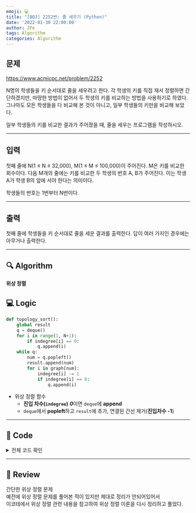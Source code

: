 ```yaml
---
emoji: 💻
title: "[BOJ] 2252번: 줄 세우기 (Python)"
date: '2022-01-30 22:00:00'
author: JFe
tags: Algorithm
categories: Algorithm
---
```


## 문제
https://www.acmicpc.net/problem/2252

N명의 학생들을 키 순서대로 줄을 세우려고 한다. 각 학생의 키를 직접 재서 정렬하면 간단하겠지만, 마땅한 방법이 없어서 두 학생의 키를 비교하는 방법을 사용하기로 하였다. 그나마도 모든 학생들을 다 비교해 본 것이 아니고, 일부 학생들의 키만을 비교해 보았다.  

일부 학생들의 키를 비교한 결과가 주어졌을 때, 줄을 세우는 프로그램을 작성하시오.  

---

## 입력  
첫째 줄에 N(1 ≤ N ≤ 32,000), M(1 ≤ M ≤ 100,000)이 주어진다. M은 키를 비교한 회수이다. 다음 M개의 줄에는 키를 비교한 두 학생의 번호 A, B가 주어진다. 이는 학생 A가 학생 B의 앞에 서야 한다는 의미이다.  

학생들의 번호는 1번부터 N번이다.  

---

## 출력  
첫째 줄에 학생들을 키 순서대로 줄을 세운 결과를 출력한다. 답이 여러 가지인 경우에는 아무거나 출력한다.  

---

## 🔍 Algorithm
**위상 정렬**

## 💻 Logic

```Python
def topology_sort():
    global result
    q = deque()
    for i in range(1, N+1):
        if indegree[i] == 0:
            q.append(i)
    while q:
        num = q.popleft()
        result.append(num)
        for i in graph[num]:
            indegree[i] -= 1
            if indegree[i] == 0:
                q.append(i)
```

- 위상 정렬 함수  
  - **진입 차수(`indegree`)** ***0***이면 `deque`에 **append**  
  - `deque`에서 **popleft**하고 `result`에 추가, 연결된 간선 제거(**진입차수 -1**)  

---

## 🧩 Code
<details><summary>전체 코드 확인</summary>

```Python
import sys
from collections import deque

N, M = map(int, sys.stdin.readline().split())
graph = [[] for _ in range(N+1)]
indegree = [0 for _ in range(N+1)]
result = []
for _ in range(M):
    A, B = map(int, sys.stdin.readline().split())
    graph[A].append(B)
    indegree[B] += 1

def topology_sort():
    global result
    q = deque()
    for i in range(1, N+1):
        if indegree[i] == 0:
            q.append(i)
    while q:
        num = q.popleft()
        result.append(num)
        for i in graph[num]:
            indegree[i] -= 1
            if indegree[i] == 0:
                q.append(i)

topology_sort()
for i in result:
    print(i, end=' ')
```
</details>

---

## 📝 Review

간단한 위상 정렬 문제  
예전에 위상 정렬 문제를 풀어본 적이 있지만 제대로 정리가 안되어있어서  
이코테에서 위상 정렬 관련 내용을 참고하여 위상 정렬 이론을 다시 정리하고 풀었다.


```toc
```